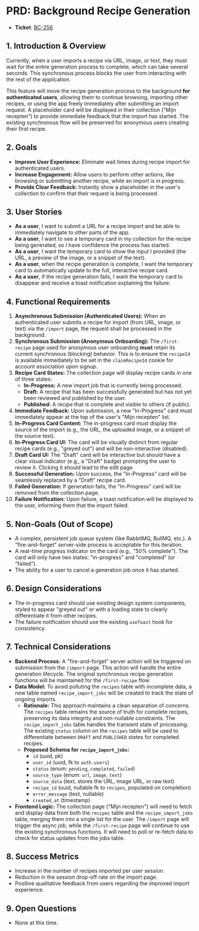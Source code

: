 # PRD: Background Recipe Generation

- **Ticket**: [BC-256](https://bonchef.atlassian.net/browse/BC-256)

## 1. Introduction & Overview

Currently, when a user imports a recipe via URL, image, or text, they must wait for the entire generation process to complete, which can take several seconds. This synchronous process blocks the user from interacting with the rest of the application.

This feature will move the recipe generation process to the background **for authenticated users**, allowing them to continue browsing, importing other recipes, or using the app freely immediately after submitting an import request. A placeholder card will be displayed in their collection ("Mijn recepten") to provide immediate feedback that the import has started. The existing synchronous flow will be preserved for anonymous users creating their first recipe.

## 2. Goals

- **Improve User Experience:** Eliminate wait times during recipe import for authenticated users.
- **Increase Engagement:** Allow users to perform other actions, like browsing or submitting another recipe, while an import is in progress.
- **Provide Clear Feedback:** Instantly show a placeholder in the user's collection to confirm that their request is being processed.

## 3. User Stories

- **As a user**, I want to submit a URL for a recipe import and be able to immediately navigate to other parts of the app.
- **As a user**, I want to see a temporary card in my collection for the recipe being generated, so I have confidence the process has started.
- **As a user**, I want the temporary card to show the input I provided (the URL, a preview of the image, or a snippet of the text).
- **As a user**, when the recipe generation is complete, I want the temporary card to automatically update to the full, interactive recipe card.
- **As a user**, if the recipe generation fails, I want the temporary card to disappear and receive a toast notification explaining the failure.

## 4. Functional Requirements

1.  **Asynchronous Submission (Authenticated Users):** When an authenticated user submits a recipe for import (from URL, image, or text) via the `/import` page, the request shall be processed in the background.
2.  **Synchronous Submission (Anonymous Onboarding):** The `/first-recipe` page used for anonymous user onboarding **must** retain its current synchronous (blocking) behavior. This is to ensure the `recipeId` is available immediately to be set in the `claimRecipeId` cookie for account association upon signup.
3.  **Recipe Card States:** The collection page will display recipe cards in one of three states:
    - **In-Progress:** A new import job that is currently being processed.
    - **Draft:** A recipe that has been successfully generated but has not yet been reviewed and published by the user.
    - **Published:** A recipe that is complete and visible to others (if public).
4.  **Immediate Feedback:** Upon submission, a new "In-Progress" card must immediately appear at the top of the user's "Mijn recepten" list.
5.  **In-Progress Card Content:** The in-progress card must display the source of the import (e.g., the URL, the uploaded image, or a snippet of the source text).
6.  **In-Progress Card UI:** The card will be visually distinct from regular recipe cards (e.g., "greyed out") and will be non-interactive (disabled).
7.  **Draft Card UI:** The "Draft" card will be interactive but should have a clear visual indicator (e.g., a "Draft" badge) prompting the user to review it. Clicking it should lead to the edit page.
8.  **Successful Generation:** Upon success, the "In-Progress" card will be seamlessly replaced by a "Draft" recipe card.
9.  **Failed Generation:** If generation fails, the "In-Progress" card will be removed from the collection page.
10. **Failure Notification:** Upon failure, a toast notification will be displayed to the user, informing them that the import failed.

## 5. Non-Goals (Out of Scope)

- A complex, persistent job queue system (like RabbitMQ, BullMQ, etc.). A "fire-and-forget" server-side process is acceptable for this iteration.
- A real-time progress indicator on the card (e.g., "50% complete"). The card will only have two states: "in-progress" and "completed" (or "failed").
- The ability for a user to cancel a generation job once it has started.

## 6. Design Considerations

- The in-progress card should use existing design system components, styled to appear "greyed out" or with a loading state to clearly differentiate it from other recipes.
- The failure notification should use the existing `useToast` hook for consistency.

## 7. Technical Considerations

- **Backend Process:** A "fire-and-forget" server action will be triggered on submission from the `/import` page. This action will handle the entire generation lifecycle. The original synchronous recipe generation functions will be maintained for the `/first-recipe` flow.
- **Data Model:** To avoid polluting the `recipes` table with incomplete data, a new table named `recipe_import_jobs` will be created to track the state of ongoing imports.
    - **Rationale:** This approach maintains a clean separation of concerns. The `recipes` table remains the source of truth for complete recipes, preserving its data integrity and non-nullable constraints. The `recipe_import_jobs` table handles the transient state of processing. The existing `status` column on the `recipes` table will be used to differentiate between `DRAFT` and `PUBLISHED` states for completed recipes.
    - **Proposed Schema for `recipe_import_jobs`:**
        - `id` (uuid, pk)
        - `user_id` (uuid, fk to `auth.users`)
        - `status` (enum: `pending`, `completed`, `failed`)
        - `source_type` (enum: `url`, `image`, `text`)
        - `source_data` (text, stores the URL, image URL, or raw text)
        - `recipe_id` (uuid, nullable fk to `recipes`, populated on completion)
        - `error_message` (text, nullable)
        - `created_at` (timestamp)
- **Frontend Logic:** The collection page ("Mijn recepten") will need to fetch and display data from both the `recipes` table and the `recipe_import_jobs` table, merging them into a single list for the user. The `/import` page will trigger the async job, while the `/first-recipe` page will continue to use the existing synchronous functions. It will need to poll or re-fetch data to check for status updates from the jobs table.

## 8. Success Metrics

- Increase in the number of recipes imported per user session.
- Reduction in the session drop-off rate on the import page.
- Positive qualitative feedback from users regarding the improved import experience.

## 9. Open Questions

- None at this time.
